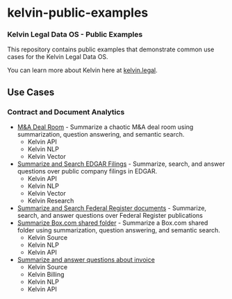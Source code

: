 # kelvin-public-examples
### Kelvin Legal Data OS - Public Examples

This repository contains public examples that demonstrate common use cases
for the Kelvin Legal Data OS.  

You can learn more about Kelvin here at [kelvin.legal](https://kelvin.legal).

## Use Cases

### Contract and Document Analytics

* [M&A Deal Room](notebooks/summarize_bluth_data_room.ipynb) - Summarize a chaotic M&A deal room using summarization, question answering, and semantic search. 
  - Kelvin API
  - Kelvin NLP
  - Kelvin Vector
* [Summarize and Search EDGAR Filings](notebooks/summarize_edgar.ipynb) - Summarize, search, and answer questions over public company filings in EDGAR.
  - Kelvin API
  - Kelvin NLP
  - Kelvin Vector
  - Kelvin Research
* [Summarize and Search Federal Register documents](notebooks/summarize_fr.ipynb) - Summarize, search, and answer questions over Federal Register publications
* [Summarize Box.com shared folder](examples/summarize_bluth_data_room.py) - Summarize a Box.com shared folder using summarization, question answering, and semantic search. 
  - Kelvin Source
  - Kelvin NLP
  - Kelvin API
* [Summarize and answer questions about invoice](notebooks/summarize_invoice.ipynb)
  - Kelvin Source
  - Kelvin Billing
  - Kelvin NLP
  - Kelvin API

